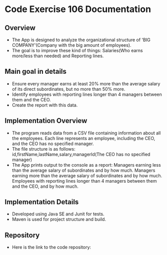 # Code Exercise 106 Documentation

## Overview

- The App is designed to analyze the organizational structure of 'BIG COMPANY'(Company with the big amount of employees).
- The goal is to improve these kind of things: Salaries(Who earns more/less than needed) and Reporting lines.

## Main goal in details

- Ensure every manager earns at least 20% more than the average salary of its direct subordinates, but no more than 50%
  more.
- Identify employees with reporting lines longer than 4 managers between them and the CEO.
- Create the report with this data.

## Implementation Overview

- The program reads data from a CSV file containing information about all the employees. Each line represents an
employee, including the CEO, and the CEO has no specified manager.
- The file structure is as follows: id,firstName,lastName,salary,managerId(The CEO has no specified manager)
- The App prints output to the console as a report:
  Managers earning less than the average salary of subordinates and by how much.
  Managers earning more than the average salary of subordinates and by how much.
  Employees with reporting lines longer than 4 managers between them and the CEO, and by how much.

## Implementation Details

- Developed using Java SE and Junit for tests.
- Maven is used for project structure and build.

## Repository

- Here is the link to the code repository: 
